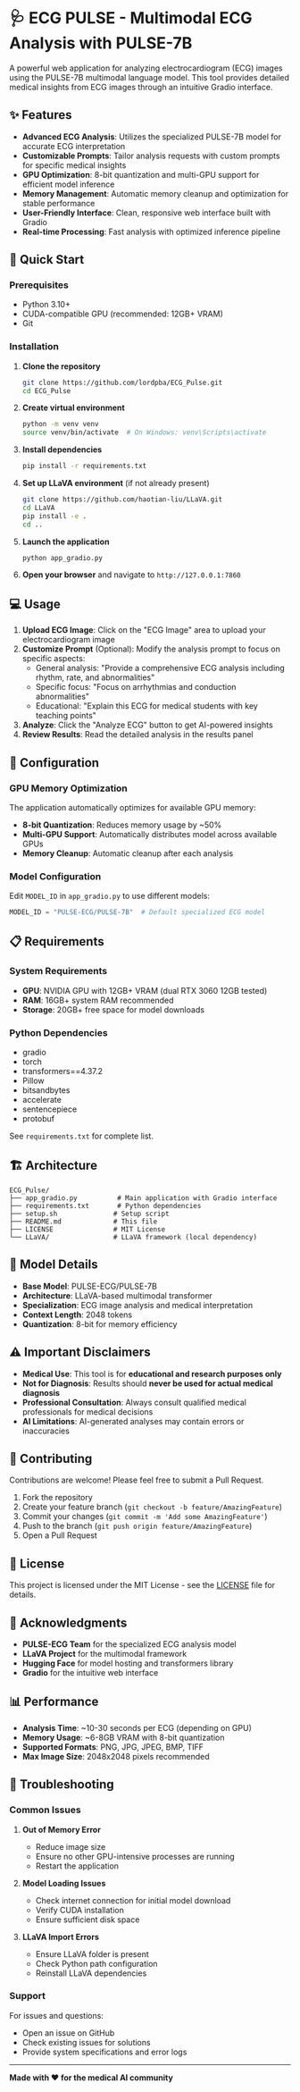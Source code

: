 # 🩺 ECG PULSE - Multimodal ECG Analysis with PULSE-7B

A powerful web application for analyzing electrocardiogram (ECG) images using the PULSE-7B multimodal language model. This tool provides detailed medical insights from ECG images through an intuitive Gradio interface.

## ✨ Features

- **Advanced ECG Analysis**: Utilizes the specialized PULSE-7B model for accurate ECG interpretation
- **Customizable Prompts**: Tailor analysis requests with custom prompts for specific medical insights
- **GPU Optimization**: 8-bit quantization and multi-GPU support for efficient model inference
- **Memory Management**: Automatic memory cleanup and optimization for stable performance
- **User-Friendly Interface**: Clean, responsive web interface built with Gradio
- **Real-time Processing**: Fast analysis with optimized inference pipeline

## 🚀 Quick Start

### Prerequisites

- Python 3.10+
- CUDA-compatible GPU (recommended: 12GB+ VRAM)
- Git

### Installation

1. **Clone the repository**
   ```bash
   git clone https://github.com/lordpba/ECG_Pulse.git
   cd ECG_Pulse
   ```

2. **Create virtual environment**
   ```bash
   python -m venv venv
   source venv/bin/activate  # On Windows: venv\Scripts\activate
   ```

3. **Install dependencies**
   ```bash
   pip install -r requirements.txt
   ```

4. **Set up LLaVA environment** (if not already present)
   ```bash
   git clone https://github.com/haotian-liu/LLaVA.git
   cd LLaVA
   pip install -e .
   cd ..
   ```

5. **Launch the application**
   ```bash
   python app_gradio.py
   ```

6. **Open your browser** and navigate to `http://127.0.0.1:7860`

## 💻 Usage

1. **Upload ECG Image**: Click on the "ECG Image" area to upload your electrocardiogram image
2. **Customize Prompt** (Optional): Modify the analysis prompt to focus on specific aspects:
   - General analysis: "Provide a comprehensive ECG analysis including rhythm, rate, and abnormalities"
   - Specific focus: "Focus on arrhythmias and conduction abnormalities"
   - Educational: "Explain this ECG for medical students with key teaching points"
3. **Analyze**: Click the "Analyze ECG" button to get AI-powered insights
4. **Review Results**: Read the detailed analysis in the results panel

## 🔧 Configuration

### GPU Memory Optimization

The application automatically optimizes for available GPU memory:

- **8-bit Quantization**: Reduces memory usage by ~50%
- **Multi-GPU Support**: Automatically distributes model across available GPUs
- **Memory Cleanup**: Automatic cleanup after each analysis

### Model Configuration

Edit `MODEL_ID` in `app_gradio.py` to use different models:

```python
MODEL_ID = "PULSE-ECG/PULSE-7B"  # Default specialized ECG model
```

## 📋 Requirements

### System Requirements

- **GPU**: NVIDIA GPU with 12GB+ VRAM (dual RTX 3060 12GB tested)
- **RAM**: 16GB+ system RAM recommended
- **Storage**: 20GB+ free space for model downloads

### Python Dependencies

- gradio
- torch
- transformers==4.37.2
- Pillow
- bitsandbytes
- accelerate
- sentencepiece
- protobuf

See `requirements.txt` for complete list.

## 🏗️ Architecture

```
ECG_Pulse/
├── app_gradio.py          # Main application with Gradio interface
├── requirements.txt       # Python dependencies
├── setup.sh              # Setup script
├── README.md             # This file
├── LICENSE               # MIT License
└── LLaVA/                # LLaVA framework (local dependency)
```

## 🔬 Model Details

- **Base Model**: PULSE-ECG/PULSE-7B
- **Architecture**: LLaVA-based multimodal transformer
- **Specialization**: ECG image analysis and medical interpretation
- **Context Length**: 2048 tokens
- **Quantization**: 8-bit for memory efficiency

## ⚠️ Important Disclaimers

- **Medical Use**: This tool is for **educational and research purposes only**
- **Not for Diagnosis**: Results should **never be used for actual medical diagnosis**
- **Professional Consultation**: Always consult qualified medical professionals for medical decisions
- **AI Limitations**: AI-generated analyses may contain errors or inaccuracies

## 🤝 Contributing

Contributions are welcome! Please feel free to submit a Pull Request.

1. Fork the repository
2. Create your feature branch (`git checkout -b feature/AmazingFeature`)
3. Commit your changes (`git commit -m 'Add some AmazingFeature'`)
4. Push to the branch (`git push origin feature/AmazingFeature`)
5. Open a Pull Request

## 📄 License

This project is licensed under the MIT License - see the [LICENSE](LICENSE) file for details.

## 🙏 Acknowledgments

- **PULSE-ECG Team** for the specialized ECG analysis model
- **LLaVA Project** for the multimodal framework
- **Hugging Face** for model hosting and transformers library
- **Gradio** for the intuitive web interface

## 📊 Performance

- **Analysis Time**: ~10-30 seconds per ECG (depending on GPU)
- **Memory Usage**: ~6-8GB VRAM with 8-bit quantization
- **Supported Formats**: PNG, JPG, JPEG, BMP, TIFF
- **Max Image Size**: 2048x2048 pixels recommended

## 🔧 Troubleshooting

### Common Issues

1. **Out of Memory Error**
   - Reduce image size
   - Ensure no other GPU-intensive processes are running
   - Restart the application

2. **Model Loading Issues**
   - Check internet connection for initial model download
   - Verify CUDA installation
   - Ensure sufficient disk space

3. **LLaVA Import Errors**
   - Ensure LLaVA folder is present
   - Check Python path configuration
   - Reinstall LLaVA dependencies

### Support

For issues and questions:
- Open an issue on GitHub
- Check existing issues for solutions
- Provide system specifications and error logs

---

**Made with ❤️ for the medical AI community**
